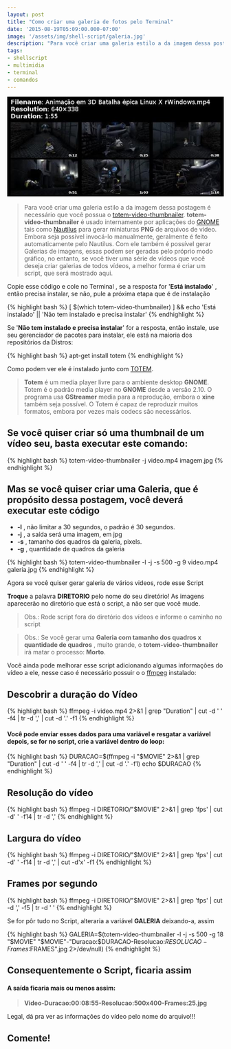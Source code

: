 ```yaml
---
layout: post
title: "Como criar uma galeria de fotos pelo Terminal"
date: '2015-08-19T05:09:00.000-07:00'
image: '/assets/img/shell-script/galeria.jpg'
description: "Para você criar uma galeria estilo a da imagem dessa postagem é necessário que você possua o totem-video-thumbnailer."
tags:
- shellscript
- multimidia
- terminal
- comandos
---
```


![Como criar uma galeria de fotos pelo Terminal](/assets/img/shell-script/galeria.jpg "Como criar uma galeria de fotos pelo Terminal")

> Para você criar uma galeria estilo a da imagem dessa postagem é necessário que você possua o [totem-video-thumbnailer](https://github.com/GNOME/totem/blob/master/data/totem-video-thumbnailer.1). __totem-video-thumbnailer__ é usado internamente por aplicações do [GNOME](https://www.gnome.org/) tais como [Nautilus](https://pt.wikipedia.org/wiki/Nautilus_(informática)) para gerar miniaturas __PNG__ de arquivos de vídeo. Embora seja possível invocá-lo manualmente, geralmente é feito automaticamente pelo Nautilus. Com ele também é possível gerar Galerias de imagens, essas podem ser geradas pelo próprio modo gráfico, no entanto, se você tiver uma série de vídeos que você deseja criar galerias de todos vídeos, a melhor forma é criar um script, que será mostrado aqui.

Copie esse código e cole no Terminal , se a resposta for '__Está instalado__' , então precisa instalar, se não, pule a próxima etapa que é de instalação

{% highlight bash %}
[ $(which totem-video-thumbnailer) ] && echo 'Está instalado' || 'Não tem instalado e precisa instalar'
{% endhighlight %}

Se '__Não tem instalado e precisa instalar__' for a resposta, então instale, use seu gerenciador de pacotes para instalar, ele está na maioria dos repositórios da Distros:

{% highlight bash %}
apt-get install totem
{% endhighlight %}

Como podem ver ele é instalado junto com [TOTEM](https://gnome.org/projects/totem/).

> __Totem__ é um media player livre para o ambiente desktop __GNOME__. Totem é o padrão media player no __GNOME__ desde a versão 2.10. O programa usa __GStreamer__ media para a reprodução, embora o __xine__ também seja possível. O Totem é capaz de reproduzir muitos formatos, embora por vezes mais codecs são necessários.

## Se você quiser criar só uma thumbnail de um vídeo seu, basta executar este comando:

{% highlight bash %}
totem-video-thumbnailer -j video.mp4 imagem.jpg
{% endhighlight %}

## Mas se você quiser criar uma Galeria, que é propósito dessa postagem, você deverá executar este código
+ __-l__ , não limitar a 30 segundos, o padrão é 30 segundos.
+ __-j__ , a saída será uma imagem, em jpg
+ __-s__ , tamanho dos quadros da galeria, pixels.
+ __-g__ , quantidade de quadros da galeria

{% highlight bash %}
totem-video-thumbnailer -l -j -s 500 -g 9 video.mp4 galeria.jpg
{% endhighlight %}

Agora se você quiser gerar galeria de vários videos, rode esse Script

__Troque__ a palavra __DIRETORIO__ pelo nome do seu diretório! As imagens aparecerão no diretório que está o script, a não ser que você mude.

> Obs.: Rode script fora do diretório dos vídeos e informe o caminho no script

> Obs.: Se você gerar uma __Galeria com tamanho dos quadros x quantidade de quadros__ , muito grande, o __totem-video-thumbnailer__ irá matar o processo: __Morto__.
  
Você ainda pode melhorar esse script adicionando algumas informações do vídeo a ele, nesse caso é necessário possuir o o [ffmpeg](https://ffmpeg.org/) instalado:

## Descobrir a duração do Vídeo

{% highlight bash %}
ffmpeg -i video.mp4 2>&1 | grep "Duration" | cut -d ' ' -f4 | tr -d ',' | cut -d '.' -f1
{% endhighlight %}

#### Você pode enviar esses dados para uma variável e resgatar a variável depois, se for no script, crie a variável dentro do loop:

{% highlight bash %}
DURACAO=$(ffmpeg -i "$MOVIE" 2>&1 | grep "Duration" | cut -d ' ' -f4 | tr -d ',' | cut -d '.' -f1)
echo $DURACAO
{% endhighlight %}


## Resolução do vídeo

{% highlight bash %}
ffmpeg -i DIRETORIO/"$MOVIE" 2>&1 | grep 'fps' | cut -d' ' -f14 | tr -d ','
{% endhighlight %}

## Largura do vídeo

{% highlight bash %}
ffmpeg -i DIRETORIO/"$MOVIE" 2>&1 | grep 'fps' | cut -d' ' -f14 | tr -d ',' | cut -d'x' -f1
{% endhighlight %}

## Frames por segundo

{% highlight bash %}
ffmpeg -i DIRETORIO/"$MOVIE" 2>&1 | grep 'fps' | cut -d ',' -f5 | tr -d ' '
{% endhighlight %}

Se for pôr tudo no Script, alteraria a variável __GALERIA__ deixando-a, assim

{% highlight bash %}
GALERIA=$(totem-video-thumbnailer -l -j -s 500 -g 18 "$MOVIE" "$MOVIE"-"Duracao:$DURACAO-Resolucao:$RESOLUCAO-Frames:$FRAMES".jpg 2>/dev/null)
{% endhighlight %}

## Consequentemente o Script, ficaria assim
  
#### A saída ficaria mais ou menos assim:
> __Video-Duracao:00:08:55-Resolucao:500x400-Frames:25.jpg__

Legal, dá pra ver as informações do vídeo pelo nome do arquivo!!!

## Comente!

<script async src="https://pagead2.googlesyndication.com/pagead/js/adsbygoogle.js"></script>

<!-- Informat -->
<ins class="adsbygoogle"
 style="display:block"
 data-ad-client="ca-pub-2838251107855362"
 data-ad-slot="2327980059"
 data-ad-format="auto"
 data-full-width-responsive="true"></ins>

<script>
(adsbygoogle = window.adsbygoogle || []).push({});
</script>

